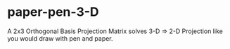 # paper-pen-3-D
A 2x3 Orthogonal Basis Projection Matrix solves 3-D => 2-D Projection like you would draw with pen and paper.
